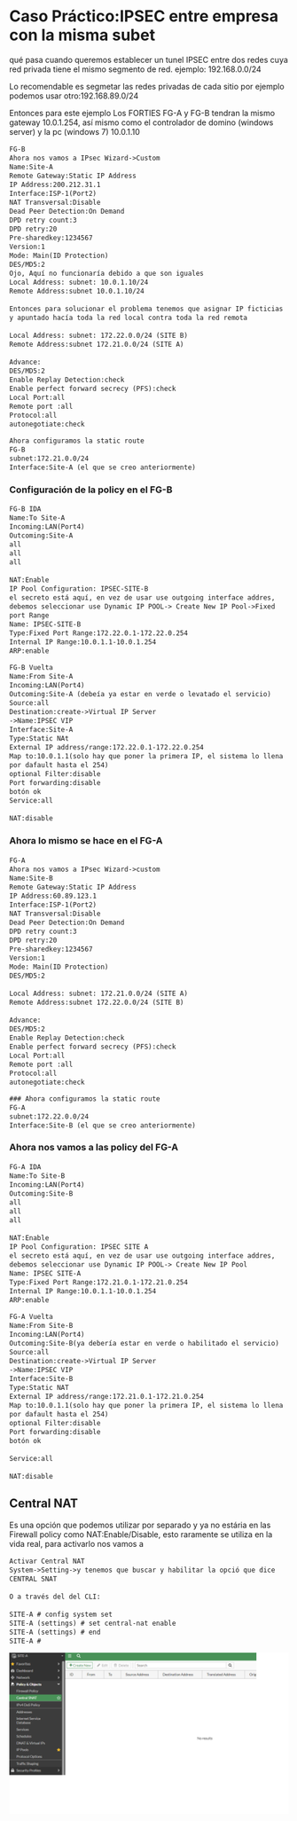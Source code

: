 # Caso Práctico:IPSEC entre empresa con la misma subet

qué pasa cuando queremos establecer un tunel IPSEC entre dos redes cuya red privada tiene el mismo segmento de red.
ejemplo: 192.168.0.0/24

Lo recomendable es segmetar las redes privadas de cada sitio por ejemplo podemos usar otro:192.168.89.0/24

Entonces para este ejemplo Los FORTIES FG-A y FG-B tendran la mismo gateway 10.0.1.254, así mismo como el controlador de domino (windows server) y la pc (windows 7) 10.0.1.10

```
FG-B
Ahora nos vamos a IPsec Wizard->Custom
Name:Site-A
Remote Gateway:Static IP Address
IP Address:200.212.31.1
Interface:ISP-1(Port2)
NAT Transversal:Disable
Dead Peer Detection:On Demand
DPD retry count:3
DPD retry:20
Pre-sharedkey:1234567
Version:1
Mode: Main(ID Protection)
DES/MD5:2
Ojo, Aquí no funcionaría debido a que son iguales 
Local Address: subnet: 10.0.1.10/24
Remote Address:subnet 10.0.1.10/24

Entonces para solucionar el problema tenemos que asignar IP ficticias y apuntado hacía toda la red local contra toda la red remota

Local Address: subnet: 172.22.0.0/24 (SITE B)
Remote Address:subnet 172.21.0.0/24 (SITE A)

Advance:
DES/MD5:2
Enable Replay Detection:check
Enable perfect forward secrecy (PFS):check
Local Port:all
Remote port :all
Protocol:all
autonegotiate:check
```
```
Ahora configuramos la static route
FG-B
subnet:172.21.0.0/24
Interface:Site-A (el que se creo anteriormente)
```
### Configuración de la policy en el FG-B

```
FG-B IDA
Name:To Site-A
Incoming:LAN(Port4)
Outcoming:Site-A
all
all
all

NAT:Enable
IP Pool Configuration: IPSEC-SITE-B
el secreto está aquí, en vez de usar use outgoing interface addres, debemos seleccionar use Dynamic IP POOL-> Create New IP Pool->Fixed port Range
Name: IPSEC-SITE-B
Type:Fixed Port Range:172.22.0.1-172.22.0.254
Internal IP Range:10.0.1.1-10.0.1.254
ARP:enable
```
```
FG-B Vuelta
Name:From Site-A
Incoming:LAN(Port4)
Outcoming:Site-A (debeía ya estar en verde o levatado el servicio)
Source:all
Destination:create->Virtual IP Server
->Name:IPSEC VIP
Interface:Site-A
Type:Static NAt
External IP address/range:172.22.0.1-172.22.0.254
Map to:10.0.1.1(solo hay que poner la primera IP, el sistema lo llena por dafault hasta el 254)
optional Filter:disable
Port forwarding:disable
botón ok
Service:all

NAT:disable
```


### Ahora lo mismo se hace en el FG-A
```
FG-A
Ahora nos vamos a IPsec Wizard->custom
Name:Site-B
Remote Gateway:Static IP Address
IP Address:60.89.123.1
Interface:ISP-1(Port2)
NAT Transversal:Disable
Dead Peer Detection:On Demand
DPD retry count:3
DPD retry:20
Pre-sharedkey:1234567
Version:1
Mode: Main(ID Protection)
DES/MD5:2

Local Address: subnet: 172.21.0.0/24 (SITE A)
Remote Address:subnet 172.22.0.0/24 (SITE B)

Advance:
DES/MD5:2
Enable Replay Detection:check
Enable perfect forward secrecy (PFS):check
Local Port:all
Remote port :all
Protocol:all
autonegotiate:check
```
```
### Ahora configuramos la static route
FG-A
subnet:172.22.0.0/24
Interface:Site-B (el que se creo anteriormente)
```
### Ahora nos vamos a las policy del FG-A

```
FG-A IDA
Name:To Site-B
Incoming:LAN(Port4)
Outcoming:Site-B
all
all
all

NAT:Enable
IP Pool Configuration: IPSEC SITE A
el secreto está aquí, en vez de usar use outgoing interface addres, debemos seleccionar use Dynamic IP POOL-> Create New IP Pool
Name: IPSEC SITE-A
Type:Fixed Port Range:172.21.0.1-172.21.0.254
Internal IP Range:10.0.1.1-10.0.1.254
ARP:enable
```
```
FG-A Vuelta
Name:From Site-B 
Incoming:LAN(Port4)
Outcoming:Site-B(ya debería estar en verde o habilitado el servicio)
Source:all
Destination:create->Virtual IP Server
->Name:IPSEC VIP
Interface:Site-B
Type:Static NAT
External IP address/range:172.21.0.1-172.21.0.254
Map to:10.0.1.1(solo hay que poner la primera IP, el sistema lo llena por dafault hasta el 254)
optional Filter:disable
Port forwarding:disable
botón ok

Service:all

NAT:disable

```

## Central NAT

Es una opción que podemos utilizar por separado y ya no estária en las Firewall policy como NAT:Enable/Disable, esto raramente se utiliza en la vida real, para activarlo nos vamos a 

```
Activar Central NAT
System->Setting->y tenemos que buscar y habilitar la opció que dice CENTRAL SNAT

O a través del del CLI:

SITE-A # config system set
SITE-A (settings) # set central-nat enable 
SITE-A (settings) # end
SITE-A # 
```

![164](/img/165.png)
